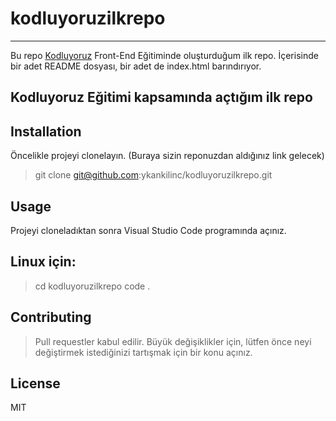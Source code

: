 # kodluyoruzilkrepo
---
Bu repo [Kodluyoruz](https://www.kodluyoruz.org/) Front-End Eğitiminde oluşturduğum ilk repo. İçerisinde bir adet README dosyası, bir adet de index.html barındırıyor.
## Kodluyoruz Eğitimi kapsamında açtığım ilk repo
## Installation
Öncelikle projeyi clonelayın. (Buraya sizin reponuzdan aldığınız link gelecek)

> git clone git@github.com:ykankilinc/kodluyoruzilkrepo.git
## Usage
Projeyi cloneladıktan sonra Visual Studio Code programında açınız.

## Linux için:

> cd kodluyoruzilkrepo
code .
## Contributing
> Pull requestler kabul edilir. Büyük değişiklikler için, lütfen önce neyi değiştirmek istediğinizi tartışmak için bir konu açınız.

## License
MIT
